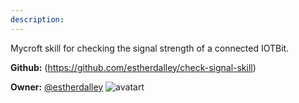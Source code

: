 ```yaml
---
description: 
---
```

Mycroft skill for checking the signal strength of a connected IOTBit.

**Github:** (https://github.com/estherdalley/check-signal-skill)

**Owner:** [@estherdalley](https://github.com/estherdalley) ![avatart](https://avatars0.githubusercontent.com/u/25303655?v=4)

